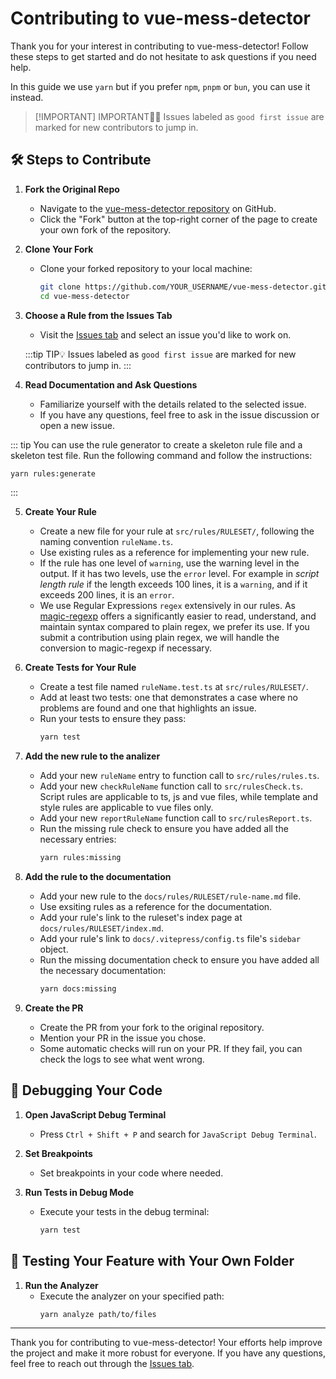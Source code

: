 # Contributing to vue-mess-detector

Thank you for your interest in contributing to vue-mess-detector! Follow these steps to get started and do not hesitate to ask questions if you need help.

In this guide we use `yarn` but if you prefer `npm`, `pnpm` or `bun`, you can use it instead.

> [!IMPORTANT] IMPORTANT👨‍💻
> Issues labeled as `good first issue` are marked for new contributors to jump in.

## 🛠️ Steps to Contribute

1. **Fork the Original Repo**

   - Navigate to the [vue-mess-detector repository](https://github.com/rrd108/vue-mess-detector) on GitHub.
   - Click the "Fork" button at the top-right corner of the page to create your own fork of the repository.

2. **Clone Your Fork**

   - Clone your forked repository to your local machine:
     ```bash
     git clone https://github.com/YOUR_USERNAME/vue-mess-detector.git
     cd vue-mess-detector
     ```

3. **Choose a Rule from the Issues Tab**

   - Visit the [Issues tab](https://github.com/rrd108/vue-mess-detector/issues) and select an issue you'd like to work on.

   :::tip TIP💡
      Issues labeled as `good first issue` are marked for new contributors to jump in.
   :::

4. **Read Documentation and Ask Questions**

   - Familiarize yourself with the details related to the selected issue.
   - If you have any questions, feel free to ask in the issue discussion or open a new issue.

::: tip
You can use the rule generator to create a skeleton rule file and a skeleton test file. Run the following command and follow the instructions:
```bash
yarn rules:generate
```
:::

5. **Create Your Rule**

   - Create a new file for your rule at `src/rules/RULESET/`, following the naming convention `ruleName.ts`.
   - Use existing rules as a reference for implementing your new rule.
   - If the rule has one level of `warning`, use the warning level in the output. If it has two levels, use the `error` level. For example in *script length rule* if the length exceeds 100 lines, it is a `warning`, and if it exceeds 200 lines, it is an `error`.
   - We use Regular Expressions `regex` extensively in our rules. As [magic-regexp](https://regexp.dev/) offers a significantly easier to read, understand, and maintain syntax compared to plain regex, we prefer its use. If you submit a contribution using plain regex, we will handle the conversion to magic-regexp if necessary.

6. **Create Tests for Your Rule**

   - Create a test file named `ruleName.test.ts` at `src/rules/RULESET/`.
   - Add at least two tests: one that demonstrates a case where no problems are found and one that highlights an issue.
   - Run your tests to ensure they pass:
     ```bash
     yarn test
     ```

7. **Add the new rule to the analizer**

   - Add your new `ruleName` entry to function call to `src/rules/rules.ts`.
   - Add your new `checkRuleName` function call to `src/rulesCheck.ts`. Script rules are applicable to ts, js and vue files, while template and style rules are applicable to vue files only.
   - Add your new `reportRuleName` function call to `src/rulesReport.ts`.
   - Run the missing rule check to ensure you have added all the necessary entries:
     ```bash
     yarn rules:missing
     ```

8. **Add the rule to the documentation**

   - Add your new rule to the `docs/rules/RULESET/rule-name.md` file.
   - Use exsiting rules as a reference for the documentation.
   - Add your rule's link to the ruleset's index page at `docs/rules/RULESET/index.md`.
   - Add your rule's link to `docs/.vitepress/config.ts` file's `sidebar` object.
   - Run the missing documentation check to ensure you have added all the necessary documentation:
     ```bash
     yarn docs:missing
     ```

9. **Create the PR**
   - Create the PR from your fork to the original repository.
   - Mention your PR in the issue you chose.
   - Some automatic checks will run on your PR. If they fail, you can check the logs to see what went wrong.

## 🐞 Debugging Your Code

1. **Open JavaScript Debug Terminal**

   - Press `Ctrl + Shift + P` and search for `JavaScript Debug Terminal`.

2. **Set Breakpoints**

   - Set breakpoints in your code where needed.

3. **Run Tests in Debug Mode**
   - Execute your tests in the debug terminal:
     ```bash
     yarn test
     ```

## 🧪 Testing Your Feature with Your Own Folder

1. **Run the Analyzer**
   - Execute the analyzer on your specified path:
     ```bash
     yarn analyze path/to/files
     ```

---

Thank you for contributing to vue-mess-detector! Your efforts help improve the project and make it more robust for everyone. If you have any questions, feel free to reach out through the [Issues tab](https://github.com/rrd108/vue-mess-detector/issues).
